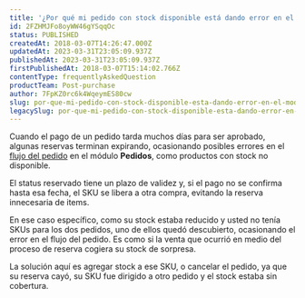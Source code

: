 ```yaml
---
title: '¿Por qué mi pedido con stock disponible está dando error en el módulo Pedidos?'
id: 2FZHMJFo8oyWW46gYSqqOc
status: PUBLISHED
createdAt: 2018-03-07T14:26:47.000Z
updatedAt: 2023-03-31T23:05:09.937Z
publishedAt: 2023-03-31T23:05:09.937Z
firstPublishedAt: 2018-03-07T15:14:02.766Z
contentType: frequentlyAskedQuestion
productTeam: Post-purchase
author: 7FpKZ0rc6k4WqeymES80cw
slug: por-que-mi-pedido-con-stock-disponible-esta-dando-error-en-el-modulo-pedidos
legacySlug: por-que-mi-pedido-con-stock-disponible-esta-dando-error-en-oms
---
```


Cuando el pago de un pedido tarda muchos días para ser aprobado, algunas reservas terminan expirando, ocasionando posibles errores en el [flujo del pedido](https://help.vtex.com/es/tutorial/fluxo-e-status-de-pedidos--tutorials_196) en el módulo **Pedidos**, como productos con stock no disponible.

El status reservado tiene un plazo de validez y, si el pago no se confirma hasta esa fecha, el SKU se libera a otra compra, evitando la reserva innecesaria de items.

En ese caso específico, como su stock estaba reducido y usted no tenía SKUs para los dos pedidos, uno de ellos quedó descubierto, ocasionando el error en el flujo del pedido. Es como si la venta que ocurrió en medio del proceso de reserva cogiera su stock de sorpresa.

La solución aquí es agregar stock a ese SKU, o cancelar el pedido, ya que su reserva cayó, su SKU fue dirigido a otro pedido y el stock estaba sin cobertura.
